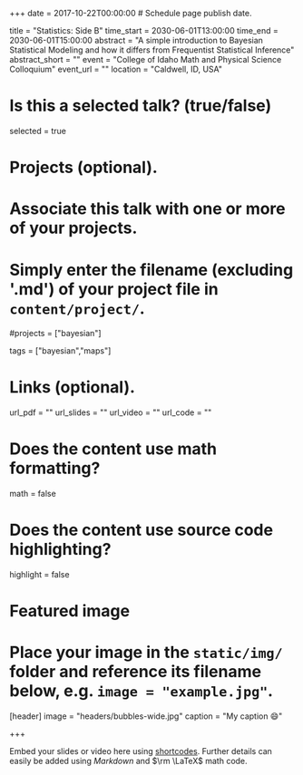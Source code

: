 +++
date = 2017-10-22T00:00:00  # Schedule page publish date.

title = "Statistics: Side B"
time_start = 2030-06-01T13:00:00
time_end = 2030-06-01T15:00:00
abstract = "A simple introduction to Bayesian Statistical Modeling and how it differs from Frequentist Statistical Inference"
abstract_short = ""
event = "College of Idaho Math and Physical Science Colloquium"
event_url = ""
location = "Caldwell, ID, USA"

# Is this a selected talk? (true/false)
selected = true

# Projects (optional).
#   Associate this talk with one or more of your projects.
#   Simply enter the filename (excluding '.md') of your project file in `content/project/`.
#projects = ["bayesian"]

tags = ["bayesian","maps"]
# Links (optional).
url_pdf = ""
url_slides = ""
url_video = ""
url_code = ""

# Does the content use math formatting?
math = false

# Does the content use source code highlighting?
highlight = false

# Featured image
# Place your image in the `static/img/` folder and reference its filename below, e.g. `image = "example.jpg"`.
[header]
image = "headers/bubbles-wide.jpg"
caption = "My caption :smile:"

+++

Embed your slides or video here using [shortcodes](https://sourcethemes.com/academic/post/writing-markdown-latex/). Further details can easily be added using *Markdown* and $\rm \LaTeX$ math code.
